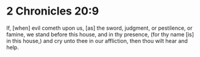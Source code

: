 # 2 Chronicles 20:9

If, [when] evil cometh upon us, [as] the sword, judgment, or pestilence, or famine, we stand before this house, and in thy presence, (for thy name [is] in this house,) and cry unto thee in our affliction, then thou wilt hear and help.